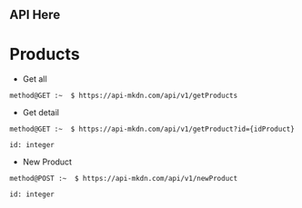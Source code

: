 ## API Here

# Products 

- Get all 
```console
method@GET :~  $ https://api-mkdn.com/api/v1/getProducts
```

- Get detail 

```console
method@GET :~  $ https://api-mkdn.com/api/v1/getProduct?id={idProduct}

id: integer
```

- New Product 

```console
method@POST :~  $ https://api-mkdn.com/api/v1/newProduct

id: integer
```
